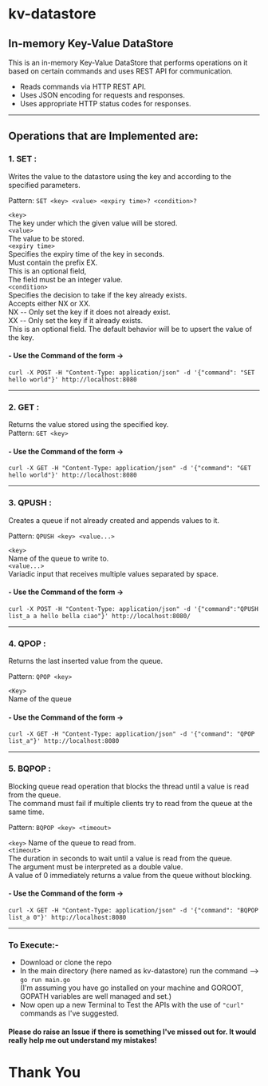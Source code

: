 # kv-datastore
## In-memory Key-Value DataStore

This is an in-memory Key-Value DataStore that performs operations on it based on certain commands and uses REST API for communication.

- Reads commands via HTTP REST API.
- Uses JSON encoding for requests and responses.
- Uses appropriate HTTP status codes for responses.

----

## Operations that are Implemented are:

### 1. SET :
   Writes the value to the datastore using the key and according to the specified parameters.    
   
   Pattern: `SET <key> <value> <expiry time>? <condition>?`   <br /> 
   
   `<key>`    <br /> 
   The key under which the given value will be stored.    
   `<value>`    <br /> 
   The value to be stored.     <br /> 
   `<expiry time>`   <br /> 
   Specifies the expiry time of the key in seconds.     <br /> 
   Must contain the prefix EX.     <br /> 
   This is an optional field,     <br /> 
   The field must be an integer value.         
   `<condition>`     <br /> 
   Specifies the decision to take if the key already exists.     <br /> 
   Accepts either NX or XX.     <br /> 
   NX -- Only set the key if it does not already exist.     <br /> 
   XX -- Only set the key if it already exists.     <br /> 
   This is an optional field. The default behavior will be to upsert the value of the key.    <br /> 
   
  #### - Use the Command of the form ->   
``` curl -X POST -H "Content-Type: application/json" -d '{"command": "SET hello world"}' http://localhost:8080 ``` 

  ---

### 2. GET :    
  Returns the value stored using the specified key.   
  Pattern: `GET <key>`    
  
  #### - Use the Command of the form ->   
``` curl -X GET -H "Content-Type: application/json" -d '{"command": "GET hello world"}' http://localhost:8080 ``` 

  ---

### 3. QPUSH :    
  Creates a queue if not already created and appends values to it.    

  Pattern: `QPUSH <key> <value...>`  

  `<key>`    
  Name of the queue to write to.   
  `<value...>`      
  Variadic input that receives multiple values separated by space.    

  #### - Use the Command of the form ->   
```curl -X POST -H "Content-Type: application/json" -d '{"command":"QPUSH list_a a hello bella ciao"}' http://localhost:8080/``` 

  ---
     
### 4. QPOP :    
  Returns the last inserted value from the queue.    
         
  Pattern: `QPOP <key>`    
  
  `<Key>`    
  Name of the queue    
  
  #### - Use the Command of the form ->   
```curl -X GET -H "Content-Type: application/json" -d '{"command": "QPOP list_a"}' http://localhost:8080```

  ---

### 5. BQPOP :
  Blocking queue read operation that blocks the thread until a value is read from the queue.    
  The command must fail if multiple clients try to read from the queue at the same time.     

  Pattern: `BQPOP <key> <timeout>`   

  `<key>`
  Name of the queue to read from.    
  `<timeout>`   
  The duration in seconds to wait until a value is read from the queue.         
  The argument must be interpreted as a double value.       
  A value of 0 immediately returns a value from the queue without blocking.      
   
  #### - Use the Command of the form ->   
```curl -X GET -H "Content-Type: application/json" -d '{"command": "BQPOP list_a 0"}' http://localhost:8080```


----------------------------

### To Execute:- 
- Download or clone the repo    
- In the main directory (here named as kv-datastore) run the command --> ` go run main.go `    
(I'm assuming you have go installed on your machine and GOROOT, GOPATH variables are well managed and set.)
- Now open up a new Terminal to Test the APIs with the use of `"curl"` commands as I've suggested. 

#### Please do raise an Issue if there is something I've missed out for. It would really help me out understand my mistakes!

# Thank You


